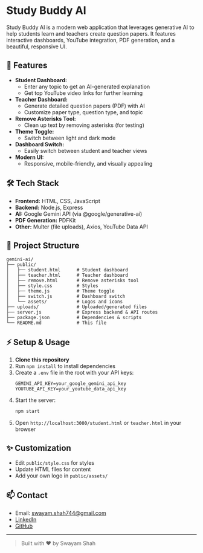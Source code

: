 # Study Buddy AI

Study Buddy AI is a modern web application that leverages generative AI to help students learn and teachers create question papers. It features interactive dashboards, YouTube integration, PDF generation, and a beautiful, responsive UI.

## 🚀 Features
- **Student Dashboard:**
  - Enter any topic to get an AI-generated explanation
  - Get top YouTube video links for further learning
- **Teacher Dashboard:**
  - Generate detailed question papers (PDF) with AI
  - Customize paper type, question type, and topic
- **Remove Asterisks Tool:**
  - Clean up text by removing asterisks (for testing)
- **Theme Toggle:**
  - Switch between light and dark mode
- **Dashboard Switch:**
  - Easily switch between student and teacher views
- **Modern UI:**
  - Responsive, mobile-friendly, and visually appealing

## 🛠️ Tech Stack
- **Frontend:** HTML, CSS, JavaScript
- **Backend:** Node.js, Express
- **AI:** Google Gemini API (via @google/generative-ai)
- **PDF Generation:** PDFKit
- **Other:** Multer (file uploads), Axios, YouTube Data API

## 📂 Project Structure
```
gemini-ai/
├── public/
│   ├── student.html      # Student dashboard
│   ├── teacher.html      # Teacher dashboard
│   ├── remove.html       # Remove asterisks tool
│   ├── style.css         # Styles
│   ├── theme.js          # Theme toggle
│   ├── switch.js         # Dashboard switch
│   └── assets/           # Logos and icons
├── uploads/              # Uploaded/generated files
├── server.js             # Express backend & API routes
├── package.json          # Dependencies & scripts
└── README.md             # This file
```

## ⚡ Setup & Usage
1. **Clone this repository**
2. Run `npm install` to install dependencies
3. Create a `.env` file in the root with your API keys:
   ```env
   GEMINI_API_KEY=your_google_gemini_api_key
   YOUTUBE_API_KEY=your_youtube_data_api_key
   ```
4. Start the server:
   ```sh
   npm start
   ```
5. Open `http://localhost:3000/student.html` or `teacher.html` in your browser

## ✨ Customization
- Edit `public/style.css` for styles
- Update HTML files for content
- Add your own logo in `public/assets/`

## 📫 Contact
- Email: swayam.shah744@gmail.com
- [LinkedIn](https://www.linkedin.com/in/swayam-shah-944887284)
- [GitHub](https://github.com/SwayamShah31)

---

> Built with ❤️ by Swayam Shah 